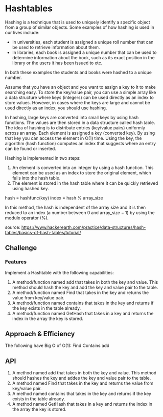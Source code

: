 # Hashtables
<!-- Short summary or background information -->
Hashing is a technique that is used to uniquely identify a specific object from a group of similar objects. Some examples of how hashing is used in our lives include:

* In universities, each student is assigned a unique roll number that can be used to retrieve information about them.
* In libraries, each book is assigned a unique number that can be used to determine information about the book, such as its exact position in the library or the users it has been issued to etc.

In both these examples the students and books were hashed to a unique number.

Assume that you have an object and you want to assign a key to it to make searching easy. To store the key/value pair, you can use a simple array like a data structure where keys (integers) can be used directly as an index to store values. However, in cases where the keys are large and cannot be used directly as an index, you should use hashing.

In hashing, large keys are converted into small keys by using hash functions. The values are then stored in a data structure called hash table. The idea of hashing is to distribute entries (key/value pairs) uniformly across an array. Each element is assigned a key (converted key). By using that key you can access the element in O(1) time. Using the key, the algorithm (hash function) computes an index that suggests where an entry can be found or inserted.

Hashing is implemented in two steps:

1. An element is converted into an integer by using a hash function. This element can be used as an index to store the original element, which falls into the hash table.
2. The element is stored in the hash table where it can be quickly retrieved using hashed key.

hash = hashfunc(key)
index = hash % array_size

In this method, the hash is independent of the array size and it is then reduced to an index (a number between 0 and array_size − 1) by using the modulo operator (%).

source: https://www.hackerearth.com/practice/data-structures/hash-tables/basics-of-hash-tables/tutorial/

## Challenge
<!-- Description of the challenge -->
### Features
Implement a Hashtable with the following capabilities:

1. A method/function named add that takes in both the key and value. This method should hash the key and add the key and value pair to the table.
2. A method/function named Find that takes in the key and returns the value from key/value pair.
3. A method/function named contains that takes in the key and returns if the key exists in the table already.
4. A method/function named GetHash that takes in a key and returns the index in the array the key is stored.

## Approach & Efficiency
<!-- What approach did you take? Why? What is the Big O space/time for this approach? -->
The following have Big O of O(1):
Find
Contains
add

## API
<!-- Description of each method publicly available in each of your hashtable -->
1. A method named add that takes in both the key and value. This method should hashes the key and addes the key and value pair to the table.
2. A method named Find that takes in the key and returns the value from key/value pair.
3. A method named contains that takes in the key and returns if the key exists in the table already.
4. A method named GetHash that takes in a key and returns the index in the array the key is stored.
